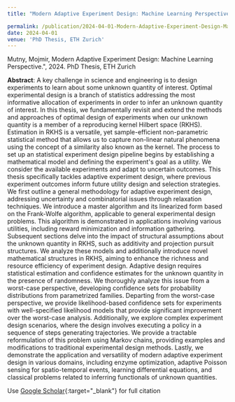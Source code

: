 ```yaml
---
title: "Modern Adaptive Experiment Design: Machine Learning Perspective"

permalink: /publication/2024-04-01-Modern-Adaptive-Experiment-Design-Machine-Learning-Perspective
date: 2024-04-01
venue: 'PhD Thesis, ETH Zurich'
---
```


Mutny, Mojmir, Modern Adaptive Experiment Design: Machine Learning Perspective.", 2024. PhD Thesis, ETH Zurich

**Abstract**: A key challenge in science and engineering is to design experiments to learn about some unknown quantity of interest. Optimal experimental design is a branch of statistics addressing the most informative allocation of experiments in order to infer an unknown quantity of interest. In this thesis, we fundamentally revisit and extend the methods and approaches of optimal design of experiments when our unknown quantity is a member of a reproducing kernel Hilbert space (RKHS). Estimation in RKHS is a versatile, yet sample-efficient non-parametric statistical method that allows us to capture non-linear natural phenomena using the concept of a similarity also known as the kernel. The process to set up an statistical experiment design pipeline begins by establishing a mathematical model and defining the experiment's goal as a utility. We consider the available experiments and adapt to uncertain outcomes. This thesis specifically tackles adaptive experiment design, where previous experiment outcomes inform future utility design and selection strategies. We first outline a general methodology for adaptive experiment design, addressing uncertainty and combinatorial issues through relaxation techniques. We introduce a master algorithm and its linearized form based on the Frank-Wolfe algorithm, applicable to general experimental design problems. This algorithm is demonstrated in applications involving various utilities, including reward minimization and information gathering. Subsequent sections delve into the impact of structural assumptions about the unknown quantity in RKHS, such as additivity and projection pursuit structures. We analyze these models and additionally introduce novel mathematical structures in RKHS, aiming to enhance the richness and resource efficiency of experiment design. Adaptive design requires statistical estimation and confidence estimates for the unknown quantity in the presence of randomness. We thoroughly analyze this issue from a worst-case perspective, developing confidence sets for probability distributions from parametrized families. Departing from the worst-case perspective, we provide likelihood-based confidence sets for experiments with well-specified likelihood models that provide significant improvement over the worst-case analysis. Additionally, we explore complex experiment design scenarios, where the design involves executing a policy in a sequence of steps generating trajectories. We provide a tractable reformulation of this problem using Markov chains, providing examples and modifications to traditional experimental design methods. Lastly, we demonstrate the application and versatility of modern adaptive experiment design in various domains, including enzyme optimization, adaptive Poisson sensing for spatio-temporal events, learning differential equations, and classical problems related to inferring functionals of unknown quantities.

Use [Google Scholar](https://scholar.google.com/scholar?q=Modern+Adaptive+Experiment+Design:+Machine+Learning+Perspective){:target="_blank"} for full citation<!--more-->